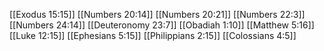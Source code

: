[[Exodus 15:15]]
[[Numbers 20:14]]
[[Numbers 20:21]]
[[Numbers 22:3]]
[[Numbers 24:14]]
[[Deuteronomy 23:7]]
[[Obadiah 1:10]]
[[Matthew 5:16]]
[[Luke 12:15]]
[[Ephesians 5:15]]
[[Philippians 2:15]]
[[Colossians 4:5]]
